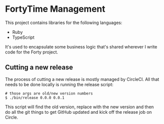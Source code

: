 # FortyTime Management

This project contains libraries for the following languages:

* Ruby
* TypeScript

It's used to encapsulate some business logic that's shared wherever I write code
for the Forty project.

## Cutting a new release

The process of cutting a new release is mostly managed by CircleCI. All that
needs to be done locally is running the release script:

```
# those args are old/new version numbers
$ ./bin/release 0.0.0 0.0.1
```

This script will find the old version, replace with the new version and then do
all the git things to get GitHub updated and kick off the release job on Circle.
